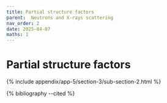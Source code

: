 ```yaml
---
title: Partial structure factors
parent:  Neutrons and X-rays scattering
nav_order: 2
date: 2025-04-07
maths: 1
---
```


# Partial structure factors

{% include appendix/app-5/section-3/sub-section-2.html %}

{% bibliography --cited %}

